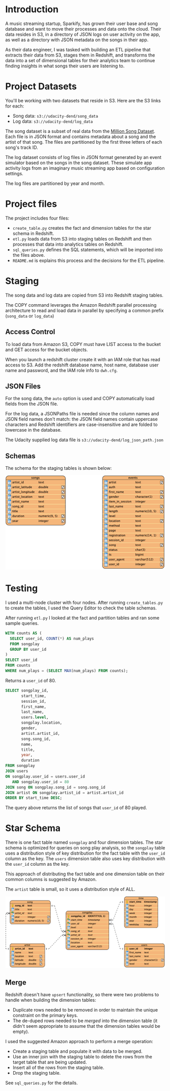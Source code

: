 # Introduction
A music streaming startup, Sparkify, has grown their user base and song database and want to move their processes and data onto the cloud. Their data resides in S3, in a directory of JSON logs on user activity on the app, as well as a directory with JSON metadata on the songs in their app.

As their data engineer, I was tasked with building an ETL pipeline that extracts their data from S3, stages them in Redshift, and transforms the data into a set of dimensional tables for their analytics team to continue finding insights in what songs their users are listening to.

# Project Datasets
You'll be working with two datasets that reside in S3. Here are the S3 links for each:
- Song data: `s3://udacity-dend/song_data`
- Log data: `s3://udacity-dend/log_data`

The song dataset is a subset of real data from the [Million Song Dataset](https://labrosa.ee.columbia.edu/millionsong/). Each file is in JSON format and contains metadata about a song and the artist of that song. The files are partitioned by the first three letters of each song's track ID.

The log dataset consists of log files in JSON format generated by an event simulator based on the songs in the song dataset. These simulate app activity logs from an imaginary music streaming app based on configuration settings.

The log files are partitioned by year and month.

# Project files
The project includes four files:

- `create_table.py` creates the fact and dimension tables for the star schema in Redshift.
- `etl.py` loads data from S3 into staging tables on Redshift and then processes that data into analytics tables on Redshift.
- `sql_queries.py` defines the SQL statements, which will be imported into the files above.
- `README.md` is explains this process and the decisions for the ETL pipeline.

# Staging
The song data and log data are copied from S3 into Redshift staging tables.

The COPY command leverages the Amazon Redshift parallel processing architecture to read and load data in parallel by specifying a common prefix (`song_data` or `log_data`)

## Access Control
To load data from Amazon S3, COPY must have LIST access to the bucket and GET access for the bucket objects.

When you launch a redshift cluster create it with an IAM role that has read access to S3.
Add the redshift database name, host name, database user name and password, and the IAM role info to `dwh.cfg`.

## JSON Files

For the song data, the `auto` option is used and COPY automatically load fields from the JSON file.

For the log data, a JSONPaths file is needed since the column names and JSON field names don't match: the JSON field names contain uppercase characters and Redshift identifiers are case-insensitive and are folded to lowercase in the database.

The Udacity supplied log data file is `s3://udacity-dend/log_json_path.json`

## Schemas
The schema for the staging tables is shown below:

![ERD Diagram](https://github.com/troyjc/data-warehouse-project/blob/master/docs/Redshift%20Staging%20ERD.png)

# Testing
I used a multi-node cluster with four nodes. After running `create_tables.py` to create the tables, I used the Query Editor to check the table schemas.

After running `etl.py` I looked at the fact and partition tables and ran some sample queries.

```sql
WITH counts AS (
  SELECT user_id, COUNT(*) AS num_plays
  FROM songplay
  GROUP BY user_id
)
SELECT user_id
FROM counts
WHERE num_plays = (SELECT MAX(num_plays) FROM counts);
```

Returns a `user_id` of 80.

```sql
SELECT songplay_id,
       start_time,
       session_id,
       first_name,
       last_name,
       users.level,
       songplay.location,
       gender,
       artist.artist_id,
       song.song_id,
       name,
       title,
       year,
       duration
FROM songplay
JOIN users
ON songplay.user_id = users.user_id
   AND songplay.user_id = 80
JOIN song ON songplay.song_id = song.song_id
JOIN artist ON songplay.artist_id = artist.artist_id
ORDER BY start_time DESC;
```

The query above returns the list of songs that `user_id` of 80 played.

# Star Schema
There is one fact table named `songplay` and four dimension tables. The star schema is optimized for queries on song play analysis, so the `songplay` table uses a distribution style of key distribution for the fact table with the `user_id` column as the key. The `users` dimension table also uses key distribution with the `user_id` column as the key.

This approach of distributing the fact table and one dimension table on their common columns is suggested by Amazon.

The `artist` table is small, so it uses a distribution style of ALL.  

![ERD Diagram](https://github.com/troyjc/data-warehouse-project/blob/master/docs/Redshift%20Modeling%20ERD.png)

## Merge
Redshift doesn't have `upsert` functionality, so there were two problems to handle when building the dimension tables:
- Duplicate rows needed to be removed in order to maintain the unique constraint on the primary keys.
- The de-duped rows needed to be _merged_ into the dimension table (it didn't seem appropriate to assume that the dimension tables would be empty).

I used the suggested Amazon approach to perform a merge operation:
- Create a staging table and populate it with data to be merged.
- Use an inner join with the staging table to delete the rows from the target table that are being updated.
- Insert all of the rows from the staging table.
- Drop the staging table.

See `sql_queries.py` for the details.
